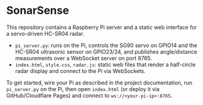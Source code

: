 # SonarSense

This repository contains a Raspberry Pi server and a static web interface for a servo-driven HC-SR04 radar.

- `pi_server.py`: runs on the Pi, controls the SG90 servo on GPIO14 and the HC-SR04 ultrasonic sensor on GPIO23/24, and publishes angle/distance measurements over a WebSocket server on port 8765.
- `index.html`, `style.css`, `radar.js`: static web files that render a half-circle radar display and connect to the Pi via WebSockets.

To get started, wire your Pi as described in the project documentation, run `pi_server.py` on the Pi, then open `index.html` (or deploy it via GitHub/Cloudflare Pages) and connect to `ws://<your-pi-ip>:8765`.
